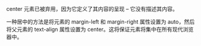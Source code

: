 center 元素已被弃用，因为它定义了其内容的呈现 – 它没有描述其内容。

一种居中的方法是将元素的 margin-left 和 margin-right 属性设置为 auto，然后将父元素的 text-align 属性设置为 center。这将保证元素将集中在所有现代浏览器中。